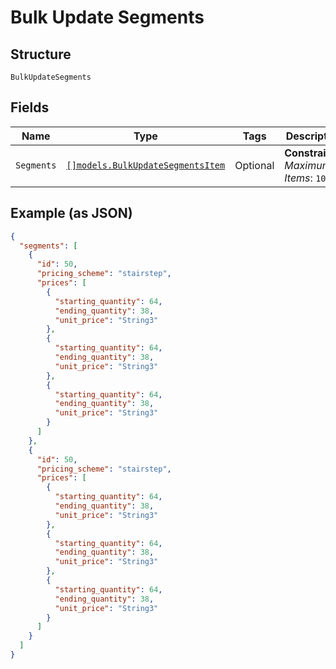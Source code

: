 
# Bulk Update Segments

## Structure

`BulkUpdateSegments`

## Fields

| Name | Type | Tags | Description |
|  --- | --- | --- | --- |
| `Segments` | [`[]models.BulkUpdateSegmentsItem`](../../doc/models/bulk-update-segments-item.md) | Optional | **Constraints**: *Maximum Items*: `1000` |

## Example (as JSON)

```json
{
  "segments": [
    {
      "id": 50,
      "pricing_scheme": "stairstep",
      "prices": [
        {
          "starting_quantity": 64,
          "ending_quantity": 38,
          "unit_price": "String3"
        },
        {
          "starting_quantity": 64,
          "ending_quantity": 38,
          "unit_price": "String3"
        },
        {
          "starting_quantity": 64,
          "ending_quantity": 38,
          "unit_price": "String3"
        }
      ]
    },
    {
      "id": 50,
      "pricing_scheme": "stairstep",
      "prices": [
        {
          "starting_quantity": 64,
          "ending_quantity": 38,
          "unit_price": "String3"
        },
        {
          "starting_quantity": 64,
          "ending_quantity": 38,
          "unit_price": "String3"
        },
        {
          "starting_quantity": 64,
          "ending_quantity": 38,
          "unit_price": "String3"
        }
      ]
    }
  ]
}
```

